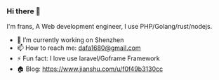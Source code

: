 ### Hi there 👋

I'm frans, A Web development engineer, I use PHP/Golang/rust/nodejs.

- 🔭 I’m currently working on Shenzhen 
- 📫 How to reach me: dafa1680@gmail.com 
- ⚡ Fun fact: I love use laravel/Goframe Framework 
- 🏠 Blog:  https://www.jianshu.com/u/f0f49b3130cc 

